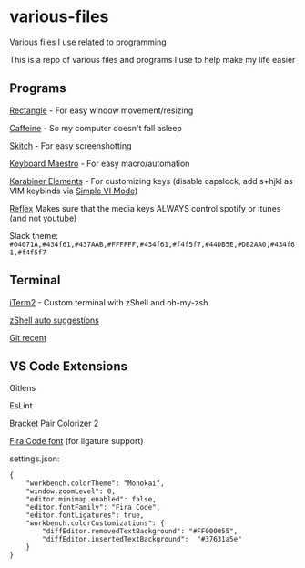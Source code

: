 # various-files
Various files I use related to programming

This is a repo of various files and programs I use to help make my life easier

## Programs ##

<a href="https://rectangleapp.com/">Rectangle</a> - For easy window movement/resizing

<a href="http://lightheadsw.com/caffeine/">Caffeine</a> - So my computer doesn't fall asleep

<a href="https://evernote.com/products/skitch">Skitch</a> - For easy screenshotting

<a href="https://www.keyboardmaestro.com/main/">Keyboard Maestro</a> - For easy macro/automation

<a href="https://pqrs.org/osx/karabiner/">Karabiner Elements<a> - For customizing keys (disable capslock, add s+hjkl as VIM keybinds via <a href="https://ke-complex-modifications.pqrs.org/#personal_tekezo_simple_vi_mode">Simple VI Mode</a>)
  
<a href="https://stuntsoftware.com/reflex/">Reflex</a> Makes sure that the media keys ALWAYS control spotify or itunes (and not youtube)



Slack theme: `#04071A,#434f61,#437AAB,#FFFFFF,#434f61,#f4f5f7,#44DB5E,#DB2AA0,#434f61,#f4f5f7`
  
## Terminal
  
<a href="https://www.iterm2.com/">iTerm2</a> - Custom terminal with zShell and oh-my-zsh

<a href="https://github.com/zsh-users/zsh-autosuggestions">zShell auto suggestions</a>

<a href="https://gist.github.com/jordan-brough/48e2803c0ffa6dc2e0bd"> Git recent</a>



## VS Code Extensions ##
Gitlens 

EsLint

Bracket Pair Colorizer 2

<a href="https://github.com/tonsky/FiraCode">Fira Code font</a> (for ligature support)

settings.json: 
```
{
    "workbench.colorTheme": "Monokai",
    "window.zoomLevel": 0,
    "editor.minimap.enabled": false,
    "editor.fontFamily": "Fira Code",
    "editor.fontLigatures": true,
    "workbench.colorCustomizations": {
        "diffEditor.removedTextBackground": "#FF000055",
        "diffEditor.insertedTextBackground":  "#37631a5e"
    }
}
```
